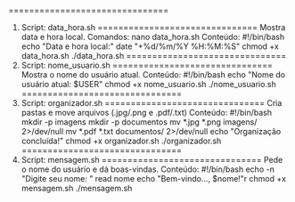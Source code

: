 ===============================
1. Script: data_hora.sh
===============================
Mostra data e hora local.
Comandos:
nano data_hora.sh
Conteúdo:
#!/bin/bash
echo "Data e hora local:"
date "+%d/%m/%Y %H:%M:%S"
chmod +x data_hora.sh
./data_hora.sh
===============================
2. Script: nome_usuario.sh
===============================
Mostra o nome do usuário atual.
Conteúdo:
#!/bin/bash
echo "Nome do usuário atual: $USER"
chmod +x nome_usuario.sh
./nome_usuario.sh
===============================
3. Script: organizador.sh
===============================
Cria pastas e move arquivos (.jpg/.png e .pdf/.txt)
Conteúdo:
#!/bin/bash
mkdir -p imagens
mkdir -p documentos
mv *.jpg *.png imagens/ 2>/dev/null
mv *.pdf *.txt documentos/ 2>/dev/null
echo "Organização concluída!"
chmod +x organizador.sh
./organizador.sh
===============================
4. Script: mensagem.sh
===============================
Pede o nome do usuário e dá boas-vindas.
Conteúdo:
#!/bin/bash
echo -n "Digite seu nome: "
read nome
echo "Bem-vindo..., $nome!"r
chmod +x mensagem.sh
./mensagem.sh
